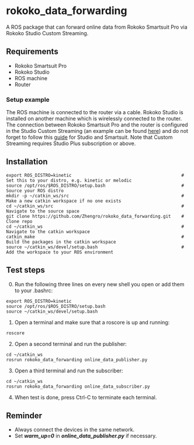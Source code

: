 # rokoko_data_forwarding
A ROS package that can forward online data from Rokoko Smartsuit Pro via Rokoko Studio Custom Streaming.

## Requirements
* Rokoko Smartsuit Pro
* Rokoko Studio
* ROS machine
* Router
### Setup example
The ROS machine is connected to the router via a cable. Rokoko Studio is installed on another machine which is wirelessly connected to the router. The connection between Rokoko Smartsuit Pro and the router is configured in the Studio Custom Streaming (an example can be found [here](https://github.com/Zhengro/rokoko_data_forwarding/blob/master/setup_custom%20streaming.png)) and do not forget to follow this [guide](https://rokoko.freshdesk.com/support/solutions/articles/47001095035-getting-started-guide-smartsuit-pro) for Studio and Smartsuit. Note that Custom Streaming requires Studio Plus subscription or above.

## Installation
```
export ROS_DISTRO=kinetic                                          # Set this to your distro, e.g. kinetic or melodic
source /opt/ros/$ROS_DISTRO/setup.bash                             # Source your ROS distro 
mkdir -p ~/catkin_ws/src                                           # Make a new catkin workspace if no one exists
cd ~/catkin_ws/src                                                 # Navigate to the source space
git clone https://github.com/Zhengro/rokoko_data_forwarding.git    # Clone repo
cd ~/catkin_ws                                                     # Navigate to the catkin workspace
catkin_make                                                        # Build the packages in the catkin workspace
source ~/catkin_ws/devel/setup.bash                                # Add the workspace to your ROS environment
```
## Test steps
0. Run the following three lines on every new shell you open or add them to your .bashrc:
```
export ROS_DISTRO=kinetic
source /opt/ros/$ROS_DISTRO/setup.bash
source ~/catkin_ws/devel/setup.bash
```
1. Open a terminal and make sure that a roscore is up and running:
```
roscore
```
2. Open a second terminal and run the publisher:
```
cd ~/catkin_ws
rosrun rokoko_data_forwarding online_data_publisher.py
```
3. Open a third terminal and run the subscriber:
```
cd ~/catkin_ws
rosrun rokoko_data_forwarding online_data_subscriber.py
```
4. When test is done, press Ctrl-C to terminate each terminal.

## Reminder
* Always connect the devices in the same network.
* Set **_warm_up=0_** in **_online_data_publisher.py_** if necessary.
